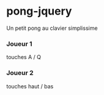 # pong-jquery
Un petit pong au clavier simplissime

### Joueur 1
touches A / Q 
### Joueur 2
touches haut / bas 
